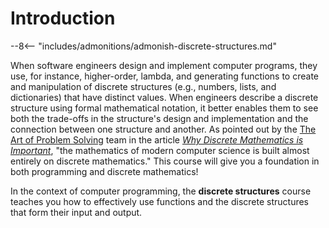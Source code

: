 # Introduction

[//]: # (Quote about the definition and benefits of discrete mathematics)

--8<-- "includes/admonitions/admonish-discrete-structures.md"

When software engineers design and implement computer programs, they use, for
instance, higher-order, lambda, and generating functions to create and
manipulation of discrete structures (e.g., numbers, lists, and dictionaries)
that have distinct values. When engineers describe a discrete structure using
formal mathematical notation, it better enables them to see both the trade-offs
in the structure's design and implementation and the connection between one
structure and another. As pointed out by the [The Art of Problem
Solving](https://artofproblemsolving.com/) team in the article [*Why Discrete
Mathematics is
Important*](https://artofproblemsolving.com/news/articles/discrete-math), "the
mathematics of modern computer science is built almost entirely on discrete
mathematics." This course will give you a foundation in both programming and
discrete mathematics!

In the context of computer programming, the **discrete structures** course
teaches you how to effectively use functions and the discrete structures that
form their input and output.
